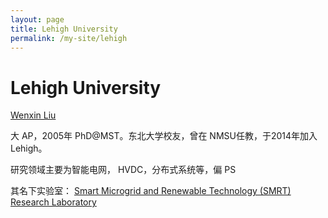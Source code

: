```yaml
---
layout: page
title: Lehigh University
permalink: /my-site/lehigh
---
```

# Lehigh University

[Wenxin Liu](https://www.lehigh.edu/~wel814/)

大 AP，2005年 PhD@MST。东北大学校友，曾在 NMSU任教，于2014年加入 Lehigh。

研究领域主要为智能电网， HVDC，分布式系统等，偏 PS

其名下实验室： [Smart Microgrid and Renewable Technology (SMRT) Research Laboratory](https://www.lehigh.edu/~insmrt/)
